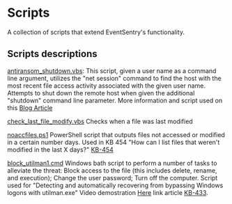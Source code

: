 # Scripts
A collection of scripts that extend EventSentry's functionality.

## Scripts descriptions
[antiransom_shutdown.vbs](antiransom_shutdown.vbs): This script, given a user name as a command line argument,  utilizes the "net session" command to find the host with the most recent file access activity associated with the given user name.
Attempts to shut down the remote host when given the additional "shutdown" command line parameter. More information and script used on this [Blog Article](https://www.eventsentry.com/blog/2016/09/defeating-ransomware-with-eventsentry-remediation.html)

[check_last_file_modify.vbs](check_last_file_modify.vbs) Checks when a file was last modified

[noaccfiles.ps1](noaccfiles.ps1) PowerShell script that outputs files not accessed or modified in a certain number days. Used in KB 454 "How can I list files that weren't modified in the last X days?" [KB-454](https://www.eventsentry.com/kb/454)

[block_utilman1.cmd](block_utilman1.cmd)  Windows bath script to perform a number of tasks to alleviate the threat: Block access to the file (this includes delete, rename, and execution); Change the user password; Turn off the computer. Script used for "Detecting and automatically recovering from bypassing Windows logons with utilman.exe" Video demostration [Here](https://www.eventsentry.com/videos/Final.mp4) link article [KB-433](https://www.eventsentry.com/kb/433).


